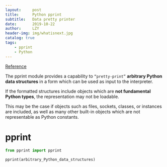 ```yaml
---
layout:     post
title:      Python pprint
subtitle:   Data pretty printer
date:       2019-10-22
author:     LZY
header-img: img/whatisnext.jpg
catalog: true
tags:
    - pprint
    - Python
---
```


[Reference](https://docs.python.org/2/library/pprint.html)

The pprint module provides a capability to `“pretty-print”` **arbitrary Python data structures** in a form which can be used as input to the interpreter. 

If the formatted structures include objects which are **not fundamental Python types**, the representation may not be loadable.

This may be the case if objects such as files, sockets, classes, or instances are included, as well as many other built-in objects which are not representable as Python constants.

# pprint

```python
from pprint import pprint

pprint(arbitrary_Python_data_structures)
```